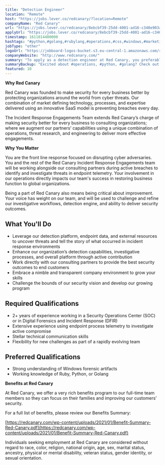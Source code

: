 ```yaml
---
title: "Detection Engineer"
location: "Remote"
host: "https://jobs.lever.co/redcanary/?location=Remote"
companyName: "Red Canary"
url: "https://jobs.lever.co/redcanary/8ebcbf39-25dd-4001-ad16-c340e903a0f1"
applyUrl: "https://jobs.lever.co/redcanary/8ebcbf39-25dd-4001-ad16-c340e903a0f1/apply"
timestamp: 1611014400000
hashtags: "#python,#golang,#rubylang,#operations,#css,#windows,#marketing,#rest"
jobType: "other"
logoUrl: "https://jobboard-logos-bucket.s3.eu-central-1.amazonaws.com/red-canary"
companyWebsite: "http://www.redcanary.com/"
summary: "To apply as a detection engineer at Red Canary, you preferably need to have 2+ years of experience working in a Security Operations Center or in Digital Forensics and Incident Response."
summaryBackup: "Excited about #operations, #python, #golang? Check out this job post!"
featured: 10
---
```


**Why Red Canary**

Red Canary was founded to make security for every business better by protecting organizations around the world from cyber threats. Our combination of market defining technology, processes, and expertise delivered using an innovative SaaS model is preventing breaches every day.

The Incident Response Engagements Team extends Red Canary’s charge of making security better for every business to consulting organizations; where we augment our partners’ capabilities using a unique combination of operations, threat research, and engineering to deliver more effective engagements.

**Why You Matter**

You are the front line response focused on disrupting cyber adversaries. You and the rest of the Red Canary Incident Response Engagements team will be working alongside our consulting partners during active breaches to identify and investigate threats in endpoint telemetry. Your involvement in our operations directly impacts our team's success in restoring business function to global organizations.

Being a part of Red Canary also means being critical about improvement. Your voice has weight on our team, and will be used to challenge and refine our investigative workflows, detection engine, and ability to deliver security outcomes.

## What You'll Do

*   Leverage our detection platform, endpoint data, and external resources to uncover threats and tell the story of what occurred in incident response environments
*   Enhance our organization’s detection capabilities, investigative processes, and overall platform through active contribution
*   Work directly with our consulting partners to provide the best security outcomes to end customers
*   Embrace a nimble and transparent company environment to grow your skills
*   Challenge the bounds of our security vision and develop our growing program

## Required Qualifications

*   2+ years of experience working in a Security Operations Center (SOC) or in Digital Forensics and Incident Response (DFIR)
*   Extensive experience using endpoint process telemetry to investigate active compromise
*   Stellar technical communication skills
*   Flexibility for new challenges as part of a rapidly evolving team

## Preferred Qualifications

*   Strong understanding of Windows forensic artifacts
*   Working knowledge of Ruby, Python, or Golang

**Benefits at Red Canary**

At Red Canary, we offer a very rich benefits program to our full-time team members so they can focus on their families and improving our customers’ security. 

For a full list of benefits, please review our Benefits Summary:

[https://redcanary.com/wp-content/uploads/2021/01/Benefit-Summary-Red-Canary.pdf](https://redcanary.com/wp-content/uploads/2021/01/Benefit-Summary-Red-Canary.pdf)

Individuals seeking employment at Red Canary are considered without regard to race, color, religion, national origin, age, sex, marital status, ancestry, physical or mental disability, veteran status, gender identity, or sexual orientation.
